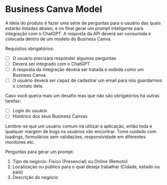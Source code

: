 # Business Canva Model

A ideia do produto é fazer uma série de perguntas para o usuário das quais estarão listadas abaixo, e no final gerar um prompt inteligente para integração com o ChatGPT.
A resposta da API deverá ser consumida e colocada dentro de um modelo do Business Canva.

Requisitos obrigatórios:
- [ ] O usuário precisará responder algumas perguntas
- [ ] Deverá ser integrado com o ChatGPT
- [ ] A resposta da integração deverá ser tratada e exibida como um Business Canva.
- [ ] O usuário deverá ser capaz de cadastrar um email para nós guardarmos o contato dele.

Caso você queira mais um desafio mas que não são obrigatórios há outras tarefas:
- [ ] Login do usuário
- [ ] Histórico dos seus Business Canvas

Lembre-se que um usuário comum irá utilizar a aplicação, então toda e qualquer margem de bugs os usuários vão encontrar.
Tome cuidado com loadings, formulários sem validações, responsividade em diferentes monitores etc.

Perguntas para gerar um prompt:

1. Tipo de negócio: Físico (Presencial) ou Online (Remoto)
2. Localização ou público para o qual deseja trabalhar (Cidade, estado ou país)
3. Descrição do negócio
